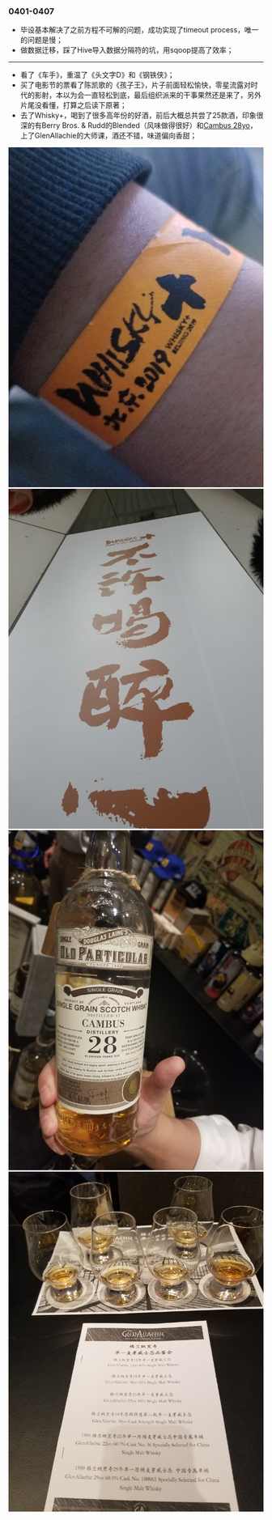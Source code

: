 ### 0401-0407
- 毕设基本解决了之前方程不可解的问题，成功实现了timeout process，唯一的问题是慢；
- 做数据迁移，踩了Hive导入数据分隔符的坑，用sqoop提高了效率；
---
- 看了《车手》，重温了《头文字D》和《钢铁侠》；
- 买了电影节的票看了陈凯歌的《孩子王》，片子前面轻松愉快，零星流露对时代的影射，本以为会一直轻松到底，最后组织派来的干事果然还是来了，另外片尾没看懂，打算之后读下原著；
- 去了Whisky+，喝到了很多高年份的好酒，前后大概总共尝了25款酒，印象很深的有Berry Bros. & Rudd的Blended（风味做得很好）和[Cambus 28yo](https://www.masterofmalt.com/whiskies/cambus/cambus-28-year-old-1988-cask-11607-old-particular-douglas-laing-whisky/)，上了GlenAllachie的大师课，酒还不错，味道偏向香甜；
<img src="band.jpg">
<img src="slogan.jpg">
<img src="cambus28yo.jpg">
<img src="glenallachie.jpg">
